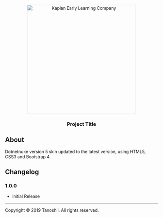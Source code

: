 <p align="center"> <a href="http://tanoshiiws.com/"> <img src="http://www.tanoshiiws.com/images/Front%20Logo.gif" alt="Kaplan Early Learning Company" width="360"> </a></p><h3 align="center">Project Title</h3>

About
-----

Dotnetnuke version 5 skin updated to the latest version, using HTML5, CSS3 and Bootstrap 4.

Changelog
---------

### 1.0.0

-	Initial Release

---

Copyright © 2019 Tanoshii. All rights reserved.
